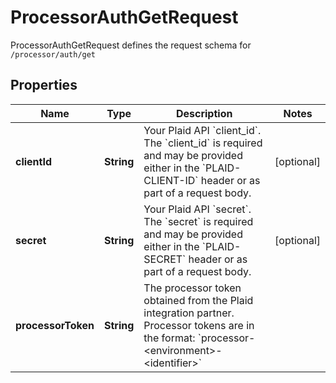 

# ProcessorAuthGetRequest

ProcessorAuthGetRequest defines the request schema for `/processor/auth/get`

## Properties

| Name | Type | Description | Notes |
|------------ | ------------- | ------------- | -------------|
|**clientId** | **String** | Your Plaid API &#x60;client_id&#x60;. The &#x60;client_id&#x60; is required and may be provided either in the &#x60;PLAID-CLIENT-ID&#x60; header or as part of a request body. |  [optional] |
|**secret** | **String** | Your Plaid API &#x60;secret&#x60;. The &#x60;secret&#x60; is required and may be provided either in the &#x60;PLAID-SECRET&#x60; header or as part of a request body. |  [optional] |
|**processorToken** | **String** | The processor token obtained from the Plaid integration partner. Processor tokens are in the format: &#x60;processor-&lt;environment&gt;-&lt;identifier&gt;&#x60; |  |




